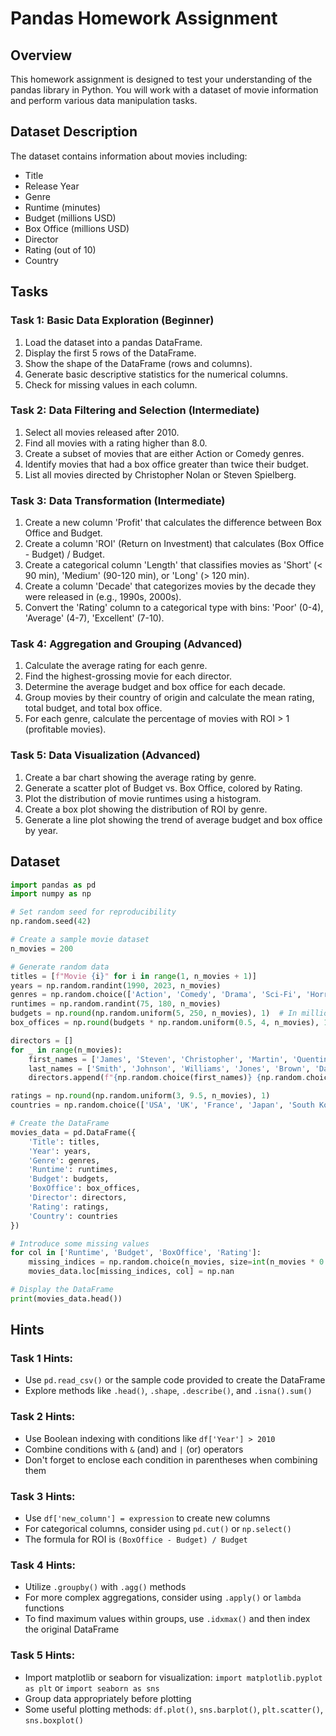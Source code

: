 # Pandas Homework Assignment

## Overview

This homework assignment is designed to test your understanding of the pandas library in Python. You will work with a dataset of movie information and perform various data manipulation tasks.

## Dataset Description

The dataset contains information about movies including:

- Title
- Release Year
- Genre
- Runtime (minutes)
- Budget (millions USD)
- Box Office (millions USD)
- Director
- Rating (out of 10)
- Country

## Tasks

### Task 1: Basic Data Exploration (Beginner)

1. Load the dataset into a pandas DataFrame.
2. Display the first 5 rows of the DataFrame.
3. Show the shape of the DataFrame (rows and columns).
4. Generate basic descriptive statistics for the numerical columns.
5. Check for missing values in each column.

### Task 2: Data Filtering and Selection (Intermediate)

1. Select all movies released after 2010.
2. Find all movies with a rating higher than 8.0.
3. Create a subset of movies that are either Action or Comedy genres.
4. Identify movies that had a box office greater than twice their budget.
5. List all movies directed by Christopher Nolan or Steven Spielberg.

### Task 3: Data Transformation (Intermediate)

1. Create a new column 'Profit' that calculates the difference between Box Office and Budget.
2. Create a column 'ROI' (Return on Investment) that calculates (Box Office - Budget) / Budget.
3. Create a categorical column 'Length' that classifies movies as 'Short' (< 90 min), 'Medium' (90-120 min), or 'Long' (> 120 min).
4. Create a column 'Decade' that categorizes movies by the decade they were released in (e.g., 1990s, 2000s).
5. Convert the 'Rating' column to a categorical type with bins: 'Poor' (0-4), 'Average' (4-7), 'Excellent' (7-10).

### Task 4: Aggregation and Grouping (Advanced)

1. Calculate the average rating for each genre.
2. Find the highest-grossing movie for each director.
3. Determine the average budget and box office for each decade.
4. Group movies by their country of origin and calculate the mean rating, total budget, and total box office.
5. For each genre, calculate the percentage of movies with ROI > 1 (profitable movies).

### Task 5: Data Visualization (Advanced)

1. Create a bar chart showing the average rating by genre.
2. Generate a scatter plot of Budget vs. Box Office, colored by Rating.
3. Plot the distribution of movie runtimes using a histogram.
4. Create a box plot showing the distribution of ROI by genre.
5. Generate a line plot showing the trend of average budget and box office by year.

## Dataset

```python
import pandas as pd
import numpy as np

# Set random seed for reproducibility
np.random.seed(42)

# Create a sample movie dataset
n_movies = 200

# Generate random data
titles = [f"Movie {i}" for i in range(1, n_movies + 1)]
years = np.random.randint(1990, 2023, n_movies)
genres = np.random.choice(['Action', 'Comedy', 'Drama', 'Sci-Fi', 'Horror', 'Thriller', 'Romance'], n_movies)
runtimes = np.random.randint(75, 180, n_movies)
budgets = np.round(np.random.uniform(5, 250, n_movies), 1)  # In millions USD
box_offices = np.round(budgets * np.random.uniform(0.5, 4, n_movies), 1)  # In millions USD

directors = []
for _ in range(n_movies):
    first_names = ['James', 'Steven', 'Christopher', 'Martin', 'Quentin', 'David', 'Ridley', 'Sofia', 'Greta', 'Kathryn']
    last_names = ['Smith', 'Johnson', 'Williams', 'Jones', 'Brown', 'Davis', 'Miller', 'Wilson', 'Moore', 'Taylor']
    directors.append(f"{np.random.choice(first_names)} {np.random.choice(last_names)}")

ratings = np.round(np.random.uniform(3, 9.5, n_movies), 1)
countries = np.random.choice(['USA', 'UK', 'France', 'Japan', 'South Korea', 'India', 'Canada', 'Germany'], n_movies)

# Create the DataFrame
movies_data = pd.DataFrame({
    'Title': titles,
    'Year': years,
    'Genre': genres,
    'Runtime': runtimes,
    'Budget': budgets,
    'BoxOffice': box_offices,
    'Director': directors,
    'Rating': ratings,
    'Country': countries
})

# Introduce some missing values
for col in ['Runtime', 'Budget', 'BoxOffice', 'Rating']:
    missing_indices = np.random.choice(n_movies, size=int(n_movies * 0.05), replace=False)
    movies_data.loc[missing_indices, col] = np.nan

# Display the DataFrame
print(movies_data.head())
```

## Hints

### Task 1 Hints:

- Use `pd.read_csv()` or the sample code provided to create the DataFrame
- Explore methods like `.head()`, `.shape`, `.describe()`, and `.isna().sum()`

### Task 2 Hints:

- Use Boolean indexing with conditions like `df['Year'] > 2010`
- Combine conditions with `&` (and) and `|` (or) operators
- Don't forget to enclose each condition in parentheses when combining them

### Task 3 Hints:

- Use `df['new_column'] = expression` to create new columns
- For categorical columns, consider using `pd.cut()` or `np.select()`
- The formula for ROI is `(BoxOffice - Budget) / Budget`

### Task 4 Hints:

- Utilize `.groupby()` with `.agg()` methods
- For more complex aggregations, consider using `.apply()` or `lambda` functions
- To find maximum values within groups, use `.idxmax()` and then index the original DataFrame

### Task 5 Hints:

- Import matplotlib or seaborn for visualization: `import matplotlib.pyplot as plt` or `import seaborn as sns`
- Group data appropriately before plotting
- Some useful plotting methods: `df.plot()`, `sns.barplot()`, `plt.scatter()`, `sns.boxplot()`
